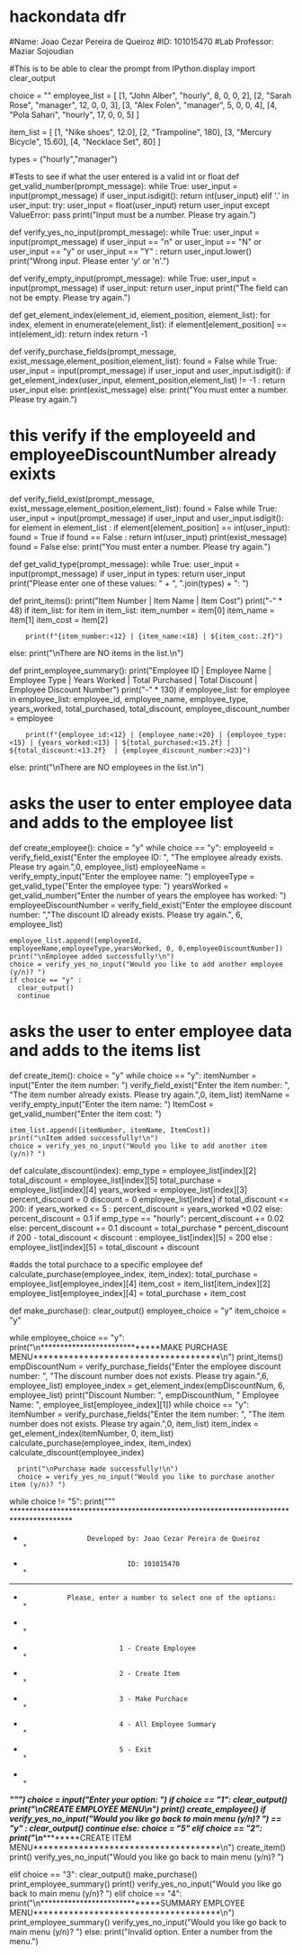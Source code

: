 # hackondata dfr

#Name: Joao Cezar Pereira de Queiroz
#ID: 101015470
#Lab Professor: Maziar Sojoudian

#This is to be able to clear the prompt
from IPython.display import clear_output


choice = ""
employee_list = [
    [1, "John Alber", "hourly", 8, 0, 0, 2],
    [2, "Sarah Rose", "manager", 12, 0, 0, 3],
    [3, "Alex Folen", "manager", 5, 0, 0, 4],
    [4, "Pola Sahari", "hourly", 17, 0, 0, 5]
]

item_list = [
    [1, "Nike shoes", 12.0], 
    [2, "Trampoline", 180],
    [3, "Mercury Bicycle", 15.60],
    [4, "Necklace Set", 80]
]

types = ("hourly","manager")

#Tests to see if what the user entered is a valid int or float
def get_valid_number(prompt_message):
  while True:
    user_input = input(prompt_message)
    if user_input.isdigit():
      return int(user_input)
    elif '.' in user_input:
      try:
        user_input = float(user_input)
        return user_input
      except ValueError:
        pass 
    print("Input must be a number. Please try again.")


def verify_yes_no_input(prompt_message):
  while True:
    user_input = input(prompt_message)
    if user_input == "n" or user_input == "N" or  user_input == "y" or user_input == "Y" :
        return user_input.lower()
    print("Wrong input. Please enter 'y' or 'n'.")


def verify_empty_input(prompt_message):
  while True:
    user_input = input(prompt_message)
    if user_input:
        return user_input
    print("The field can not be empty. Please try again.")


def get_element_index(element_id, element_position, element_list):
    for index, element in enumerate(element_list):
        if element[element_position] == int(element_id):
            return index
    return -1 

def verify_purchase_fields(prompt_message, exist_message,element_position,element_list):
  found = False
  while True:
    user_input = input(prompt_message)
    if user_input and user_input.isdigit():
      if get_element_index(user_input, element_position,element_list) != -1 :
        return user_input
      else:
        print(exist_message)
    else:
      print("You must enter a number. Please try again.")

# this verify if the employeeId and employeeDiscountNumber already exixts
def verify_field_exist(prompt_message, exist_message,element_position,element_list):
  found = False
  while True:
    user_input = input(prompt_message)
    if user_input and user_input.isdigit():
      for element in element_list :
        if element[element_position] == int(user_input):
            found = True
      if found == False :
        return int(user_input)
      print(exist_message)
      found = False
    else:
      print("You must enter a number. Please try again.")


def get_valid_type(prompt_message):
  while True:
    user_input = input(prompt_message)
    if user_input in types:
      return user_input
    print("Please enter one of these values: " + ", ".join(types) + ": ")


def print_items():
  print("Item Number   | Item Name         | Item Cost")
  print("-" * 48)
  if item_list:
    for item in item_list:
        item_number = item[0]
        item_name = item[1]
        item_cost = item[2]

        print(f"{item_number:<12} | {item_name:<18} | ${item_cost:.2f}")
  else:
    print("\nThere are NO items in the list.\n")


def print_employee_summary():
  print("Employee ID | Employee Name         | Employee Type   | Years Worked | Total Purchased | Total Discount | Employee Discount Number")
  print("-" * 130)
  if employee_list:
    for employee in employee_list:
        employee_id, employee_name, employee_type, years_worked, total_purchased, total_discount, employee_discount_number = employee

        print(f"{employee_id:<12} | {employee_name:<20} | {employee_type:<15} | {years_worked:<13} | ${total_purchased:<15.2f} | ${total_discount:<13.2f}  | {employee_discount_number:<23}")
  else:
    print("\nThere are NO employees in the list.\n")

# asks the user to enter employee data and adds to the employee list
def create_employee():
  choice = "y"
  while choice == "y":
    employeeId = verify_field_exist("Enter the employee ID: ", "The employee already exists. Please try again.",0, employee_list)
    employeeName = verify_empty_input("Enter the employee name: ")
    employeeType = get_valid_type("Enter the employee type: ")
    yearsWorked = get_valid_number("Enter the number of years the employee has worked: ")
    employeeDiscountNumber = verify_field_exist("Enter the employee discount number: ","The discount ID already exists. Please try again.", 6, employee_list)

    employee_list.append([employeeId, employeeName,employeeType,yearsWorked, 0, 0,employeeDiscountNumber])
    print("\nEmployee added successfully!\n")
    choice = verify_yes_no_input("Would you like to add another employee (y/n)? ")
    if choice == "y" :
      clear_output()
      continue


# asks the user to enter employee data and adds to the items list
def create_item():
  choice = "y"
  while choice == "y":
    itemNumber = input("Enter the item number: ")
    verify_field_exist("Enter the item number: ", "The item number already exists. Please try again.",0, item_list)
    itemName = verify_empty_input("Enter the item name: ")
    ItemCost = get_valid_number("Enter the item cost: ")
   
    item_list.append([itemNumber, itemName, ItemCost])
    print("\nItem added successfully!\n")
    choice = verify_yes_no_input("Would you like to add another item (y/n)? ")


def calculate_discount(index):
  emp_type  = employee_list[index][2]
  total_discount = employee_list[index][5]
  total_purchase = employee_list[index][4]
  years_worked = employee_list[index][3]
  percent_discount = 0
  discount = 0
  employee_list[index]
  if total_discount <= 200:
    if years_worked <= 5 :
      percent_discount = years_worked *0.02
    else:
      percent_discount = 0.1
    if emp_type == "hourly":
      percent_discount += 0.02
    else:
      percent_discount += 0.1
    discount = total_purchase * percent_discount
    if 200 - total_discount < discount :
      employee_list[index][5] = 200
    else :
      employee_list[index][5] = total_discount + discount

#adds the total purchace to a specific employee
def calculate_purchase(employee_index, item_index):
  total_purchase = employee_list[employee_index][4]
  item_cost = item_list[item_index][2]
  employee_list[employee_index][4] = total_purchase + item_cost


def make_purchase():
  clear_output()
  employee_choice = "y"
  item_choice = "y"
  
  while employee_choice == "y":
    print("\n*****************************MAKE PURCHASE MENU*************************************\n")
    print_items()  
    empDiscountNum = verify_purchase_fields("Enter the employee discount number: ", "The discount number does not exists. Please try again.",6, employee_list)
    employee_index = get_element_index(empDiscountNum, 6, employee_list)
    print("Discount Number: ", empDiscountNum, "  Employee Name: ", employee_list[employee_index][1])
    while choice == "y":
      itemNumber = verify_purchase_fields("Enter the item number: ", "The item number does not exists. Please try again.",0, item_list)
      item_index = get_element_index(itemNumber, 0, item_list)
      calculate_purchase(employee_index, item_index)
      calculate_discount(employee_index)
      
      print("\nPurchase made successfully!\n")
      choice = verify_yes_no_input("Would you like to purchase another item (y/n)? ")
  

while choice != "5":
  print("""  ***************************************************************************************
  *                     Developed by: Joao Cezar Pereira de Queiroz                     *
  *                               ID: 101015470                                         *
  ***************************************************************************************
  *                Please, enter a number to select one of the options:                 *
  *                                                                                     *
  *                             1 - Create Employee                                     *
  *                             2 - Create Item                                         *
  *                             3 - Make Purchace                                       *
  *                             4 - All Employee Summary                                *
  *                             5 - Exit                                                *
  *                                                                                     *
  ***************************************************************************************""")
  choice = input("Enter your option: ")
  if choice == "1":
    clear_output()
    print("\n*****************************CREATE EMPLOYEE MENU*************************************\n")
    print()
    create_employee()
    if verify_yes_no_input("Would you like go back to main menu (y/n)? ") == "y" :
      clear_output()
      continue
    else: 
      choice = "5"
  elif choice == "2":
    print("\n*****************************CREATE ITEM MENU*************************************\n")
    create_item()
    print()
    verify_yes_no_input("Would you like go back to main menu (y/n)? ")

  elif choice == "3":
    clear_output()
    make_purchase()
    print_employee_summary()
    print()
    verify_yes_no_input("Would you like go back to main menu (y/n)? ")
  elif choice == "4":
    print("\n*****************************SUMMARY EMPLOYEE MENU*************************************\n")
    print_employee_summary()
    verify_yes_no_input("Would you like go back to main menu (y/n)? ")
  else:
    print("Invalid option. Enter a number from the menu.")


